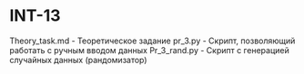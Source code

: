 # INT-13
Theory_task.md - Теоретическое задание
pr_3.py - Скрипт, позволяющий работать с ручным вводом данных
Pr_3_rand.py - Скрипт с генерацией случайных данных (рандомизатор)
